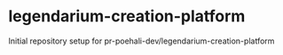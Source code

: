 # legendarium-creation-platform

Initial repository setup for pr-poehali-dev/legendarium-creation-platform